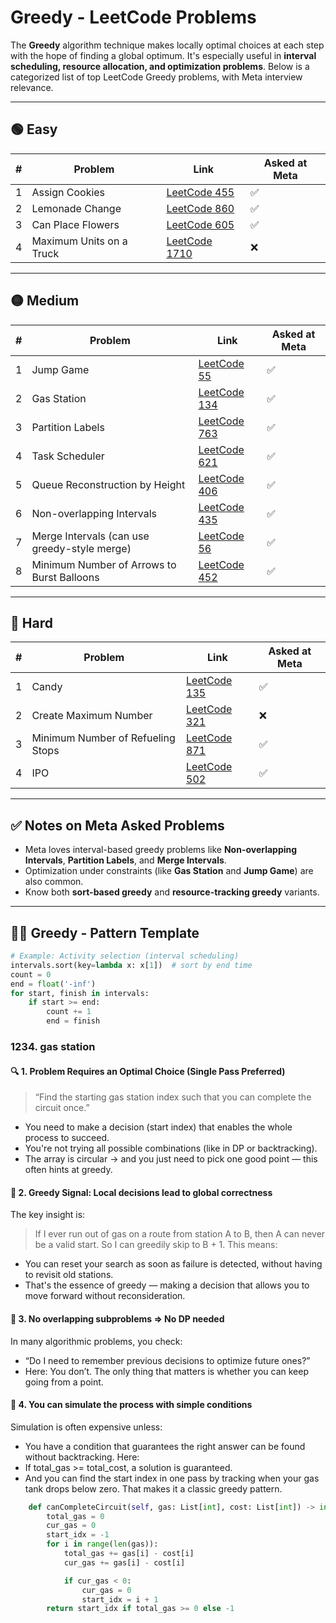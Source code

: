 # Greedy - LeetCode Problems

The **Greedy** algorithm technique makes locally optimal choices at each step with the hope of finding a global optimum. It's especially useful in **interval scheduling, resource allocation, and optimization problems**. Below is a categorized list of top LeetCode Greedy problems, with Meta interview relevance.

---

## 🟢 Easy

| # | Problem | Link | Asked at Meta |
|---|---------|------|---------------|
| 1 | Assign Cookies | [LeetCode 455](https://leetcode.com/problems/assign-cookies/) | ✅ |
| 2 | Lemonade Change | [LeetCode 860](https://leetcode.com/problems/lemonade-change/) | ✅ |
| 3 | Can Place Flowers | [LeetCode 605](https://leetcode.com/problems/can-place-flowers/) | ✅ |
| 4 | Maximum Units on a Truck | [LeetCode 1710](https://leetcode.com/problems/maximum-units-on-a-truck/) | ❌ |

---

## 🟡 Medium

| # | Problem | Link | Asked at Meta |
|---|---------|------|---------------|
| 1 | Jump Game | [LeetCode 55](https://leetcode.com/problems/jump-game/) | ✅ |
| 2 | Gas Station | [LeetCode 134](https://leetcode.com/problems/gas-station/) | ✅ |
| 3 | Partition Labels | [LeetCode 763](https://leetcode.com/problems/partition-labels/) | ✅ |
| 4 | Task Scheduler | [LeetCode 621](https://leetcode.com/problems/task-scheduler/) | ✅ |
| 5 | Queue Reconstruction by Height | [LeetCode 406](https://leetcode.com/problems/queue-reconstruction-by-height/) | ✅ |
| 6 | Non-overlapping Intervals | [LeetCode 435](https://leetcode.com/problems/non-overlapping-intervals/) | ✅ |
| 7 | Merge Intervals (can use greedy-style merge) | [LeetCode 56](https://leetcode.com/problems/merge-intervals/) | ✅ |
| 8 | Minimum Number of Arrows to Burst Balloons | [LeetCode 452](https://leetcode.com/problems/minimum-number-of-arrows-to-burst-balloons/) | ✅ |

---

## 🔴 Hard

| # | Problem | Link | Asked at Meta |
|---|---------|------|---------------|
| 1 | Candy | [LeetCode 135](https://leetcode.com/problems/candy/) | ✅ |
| 2 | Create Maximum Number | [LeetCode 321](https://leetcode.com/problems/create-maximum-number/) | ❌ |
| 3 | Minimum Number of Refueling Stops | [LeetCode 871](https://leetcode.com/problems/minimum-number-of-refueling-stops/) | ✅ |
| 4 | IPO | [LeetCode 502](https://leetcode.com/problems/ipo/) | ✅ |

---

## ✅ Notes on Meta Asked Problems

- Meta loves interval-based greedy problems like **Non-overlapping Intervals**, **Partition Labels**, and **Merge Intervals**.
- Optimization under constraints (like **Gas Station** and **Jump Game**) are also common.
- Know both **sort-based greedy** and **resource-tracking greedy** variants.

---

## 👨‍💻 Greedy - Pattern Template

```python
# Example: Activity selection (interval scheduling)
intervals.sort(key=lambda x: x[1])  # sort by end time
count = 0
end = float('-inf')
for start, finish in intervals:
    if start >= end:
        count += 1
        end = finish
```

### 1234. gas station

#### 🔍 1. Problem Requires an Optimal Choice (Single Pass Preferred)
> “Find the starting gas station index such that you can complete the circuit once.”
- You need to make a decision (start index) that enables the whole process to succeed.
- You're not trying all possible combinations (like in DP or backtracking).
- The array is circular → and you just need to pick one good point — this often hints at greedy.

#### 🚩 2. Greedy Signal: Local decisions lead to global correctness
The key insight is:
> If I ever run out of gas on a route from station A to B, then A can never be a valid start.
> So I can greedily skip to B + 1.
This means:
- You can reset your search as soon as failure is detected, without having to revisit old stations.
- That's the essence of greedy — making a decision that allows you to move forward without reconsideration.

#### 📐 3. No overlapping subproblems ⇒ No DP needed
In many algorithmic problems, you check:
- “Do I need to remember previous decisions to optimize future ones?”
- Here: You don’t. The only thing that matters is whether you can keep going from a point.

#### 🧭 4. You can simulate the process with simple conditions
Simulation is often expensive unless:
- You have a condition that guarantees the right answer can be found without backtracking.
Here:
- If total_gas >= total_cost, a solution is guaranteed.
- And you can find the start index in one pass by tracking when your gas tank drops below zero.
That makes it a classic greedy pattern.

```python
    def canCompleteCircuit(self, gas: List[int], cost: List[int]) -> int:
        total_gas = 0
        cur_gas = 0
        start_idx = -1
        for i in range(len(gas)):
            total_gas += gas[i] - cost[i]
            cur_gas += gas[i] - cost[i]

            if cur_gas < 0:
                cur_gas = 0
                start_idx = i + 1
        return start_idx if total_gas >= 0 else -1
```
